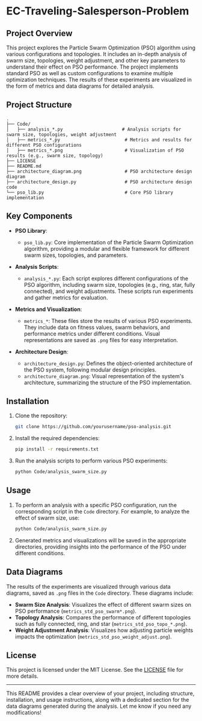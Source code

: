 # EC-Traveling-Salesperson-Problem

## Project Overview

This project explores the Particle Swarm Optimization (PSO) algorithm using various configurations and topologies. It includes an in-depth analysis of swarm size, topologies, weight adjustment, and other key parameters to understand their effect on PSO performance. The project implements standard PSO as well as custom configurations to examine multiple optimization techniques. The results of these experiments are visualized in the form of metrics and data diagrams for detailed analysis.

## Project Structure

```
.
├── Code/
│   ├── analysis_*.py                      # Analysis scripts for swarm size, topologies, weight adjustment
│   ├── metrics_*.py                        # Metrics and results for different PSO configurations
│   ├── metrics_*.png                       # Visualization of PSO results (e.g., swarm size, topology)
├── LICENSE
├── README.md
├── architecture_diagram.png                # PSO architecture design diagram
├── architecture_design.py                  # PSO architecture design code
└── pso_lib.py                              # Core PSO library implementation
```

## Key Components

- **PSO Library**: 
  - `pso_lib.py`: Core implementation of the Particle Swarm Optimization algorithm, providing a modular and flexible framework for different swarm sizes, topologies, and parameters.
  
- **Analysis Scripts**: 
  - `analysis_*.py`: Each script explores different configurations of the PSO algorithm, including swarm size, topologies (e.g., ring, star, fully connected), and weight adjustments. These scripts run experiments and gather metrics for evaluation.
  
- **Metrics and Visualization**:
  - `metrics_*`: These files store the results of various PSO experiments. They include data on fitness values, swarm behaviors, and performance metrics under different conditions. Visual representations are saved as `.png` files for easy interpretation.

- **Architecture Design**:
  - `architecture_design.py`: Defines the object-oriented architecture of the PSO system, following modular design principles.
  - `architecture_diagram.png`: Visual representation of the system's architecture, summarizing the structure of the PSO implementation.

## Installation

1. Clone the repository:
   ```bash
   git clone https://github.com/yourusername/pso-analysis.git
   ```

2. Install the required dependencies:
   ```bash
   pip install -r requirements.txt
   ```

3. Run the analysis scripts to perform various PSO experiments:
   ```bash
   python Code/analysis_swarm_size.py
   ```

## Usage

1. To perform an analysis with a specific PSO configuration, run the corresponding script in the `Code` directory. For example, to analyze the effect of swarm size, use:
   ```bash
   python Code/analysis_swarm_size.py
   ```

2. Generated metrics and visualizations will be saved in the appropriate directories, providing insights into the performance of the PSO under different conditions.

## Data Diagrams

The results of the experiments are visualized through various data diagrams, saved as `.png` files in the `Code` directory. These diagrams include:

- **Swarm Size Analysis**: Visualizes the effect of different swarm sizes on PSO performance (`metrics_std_pso_swarm*.png`).
- **Topology Analysis**: Compares the performance of different topologies such as fully connected, ring, and star (`metrics_std_pso_topo_*.png`).
- **Weight Adjustment Analysis**: Visualizes how adjusting particle weights impacts the optimization (`metrics_std_pso_weight_adjust.png`).

## License

This project is licensed under the MIT License. See the [LICENSE](LICENSE) file for more details.

---

This README provides a clear overview of your project, including structure, installation, and usage instructions, along with a dedicated section for the data diagrams generated during the analysis. Let me know if you need any modifications!